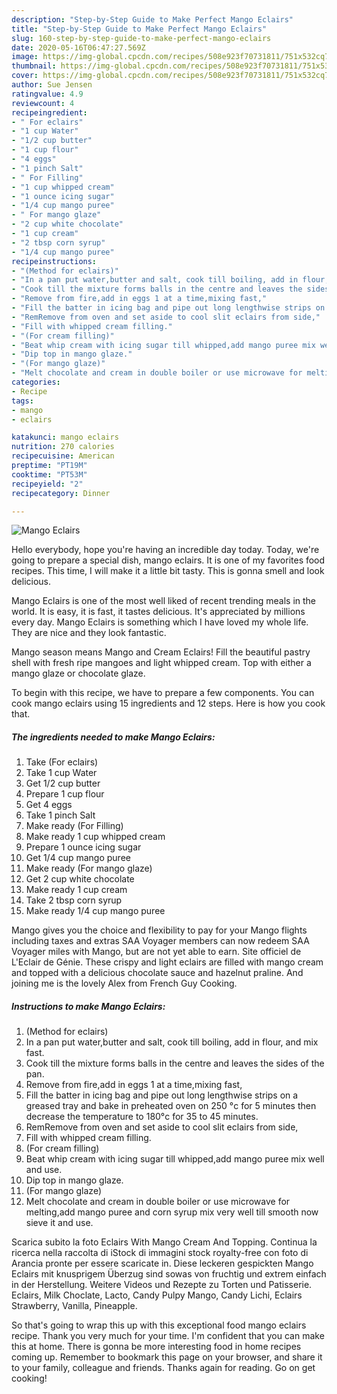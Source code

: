 ```yaml
---
description: "Step-by-Step Guide to Make Perfect Mango Eclairs"
title: "Step-by-Step Guide to Make Perfect Mango Eclairs"
slug: 160-step-by-step-guide-to-make-perfect-mango-eclairs
date: 2020-05-16T06:47:27.569Z
image: https://img-global.cpcdn.com/recipes/508e923f70731811/751x532cq70/mango-eclairs-recipe-main-photo.jpg
thumbnail: https://img-global.cpcdn.com/recipes/508e923f70731811/751x532cq70/mango-eclairs-recipe-main-photo.jpg
cover: https://img-global.cpcdn.com/recipes/508e923f70731811/751x532cq70/mango-eclairs-recipe-main-photo.jpg
author: Sue Jensen
ratingvalue: 4.9
reviewcount: 4
recipeingredient:
- " For eclairs"
- "1 cup Water"
- "1/2 cup butter"
- "1 cup flour"
- "4 eggs"
- "1 pinch Salt"
- " For Filling"
- "1 cup whipped cream"
- "1 ounce icing sugar"
- "1/4 cup mango puree"
- " For mango glaze"
- "2 cup white chocolate"
- "1 cup cream"
- "2 tbsp corn syrup"
- "1/4 cup mango puree"
recipeinstructions:
- "(Method for eclairs)"
- "In a pan put water,butter and salt, cook till boiling, add in flour, and mix fast."
- "Cook till the mixture forms balls in the centre and leaves the sides of the pan."
- "Remove from fire,add in eggs 1 at a time,mixing fast,"
- "Fill the batter in icing bag and pipe out long lengthwise strips on a greased tray and bake in preheated oven on 250 °c for 5 minutes then decrease the temperature to 180°c for 35 to 45 minutes."
- "RemRemove from oven and set aside to cool slit eclairs from side,"
- "Fill with whipped cream filling."
- "(For cream filling)"
- "Beat whip cream with icing sugar till whipped,add mango puree mix well and use."
- "Dip top in mango glaze."
- "(For mango glaze)"
- "Melt chocolate and cream in double boiler or use microwave for melting,add mango puree and corn syrup mix very well till smooth now sieve it and use."
categories:
- Recipe
tags:
- mango
- eclairs

katakunci: mango eclairs 
nutrition: 270 calories
recipecuisine: American
preptime: "PT19M"
cooktime: "PT53M"
recipeyield: "2"
recipecategory: Dinner

---
```



![Mango Eclairs](https://img-global.cpcdn.com/recipes/508e923f70731811/751x532cq70/mango-eclairs-recipe-main-photo.jpg)

Hello everybody, hope you're having an incredible day today. Today, we're going to prepare a special dish, mango eclairs. It is one of my favorites food recipes. This time, I will make it a little bit tasty. This is gonna smell and look delicious.

Mango Eclairs is one of the most well liked of recent trending meals in the world. It is easy, it is fast, it tastes delicious. It's appreciated by millions every day. Mango Eclairs is something which I have loved my whole life. They are nice and they look fantastic.

Mango season means Mango and Cream Eclairs! Fill the beautiful pastry shell with fresh ripe mangoes and light whipped cream. Top with either a mango glaze or chocolate glaze.


To begin with this recipe, we have to prepare a few components. You can cook mango eclairs using 15 ingredients and 12 steps. Here is how you cook that.

<!--inarticleads1-->

##### The ingredients needed to make Mango Eclairs:

1. Take  (For eclairs)
1. Take 1 cup Water
1. Get 1/2 cup butter
1. Prepare 1 cup flour
1. Get 4 eggs
1. Take 1 pinch Salt
1. Make ready  (For Filling)
1. Make ready 1 cup whipped cream
1. Prepare 1 ounce icing sugar
1. Get 1/4 cup mango puree
1. Make ready  (For mango glaze)
1. Get 2 cup white chocolate
1. Make ready 1 cup cream
1. Take 2 tbsp corn syrup
1. Make ready 1/4 cup mango puree


Mango gives you the choice and flexibility to pay for your Mango flights including taxes and extras SAA Voyager members can now redeem SAA Voyager miles with Mango, but are not yet able to earn. Site officiel de L&#39;Eclair de Génie. These crispy and light eclairs are filled with mango cream and topped with a delicious chocolate sauce and hazelnut praline. And joining me is the lovely Alex from French Guy Cooking. 

<!--inarticleads2-->

##### Instructions to make Mango Eclairs:

1. (Method for eclairs)
1. In a pan put water,butter and salt, cook till boiling, add in flour, and mix fast.
1. Cook till the mixture forms balls in the centre and leaves the sides of the pan.
1. Remove from fire,add in eggs 1 at a time,mixing fast,
1. Fill the batter in icing bag and pipe out long lengthwise strips on a greased tray and bake in preheated oven on 250 °c for 5 minutes then decrease the temperature to 180°c for 35 to 45 minutes.
1. RemRemove from oven and set aside to cool slit eclairs from side,
1. Fill with whipped cream filling.
1. (For cream filling)
1. Beat whip cream with icing sugar till whipped,add mango puree mix well and use.
1. Dip top in mango glaze.
1. (For mango glaze)
1. Melt chocolate and cream in double boiler or use microwave for melting,add mango puree and corn syrup mix very well till smooth now sieve it and use.


Scarica subito la foto Eclairs With Mango Cream And Topping. Continua la ricerca nella raccolta di iStock di immagini stock royalty-free con foto di Arancia pronte per essere scaricate in. Diese leckeren gespickten Mango Eclairs mit knusprigem Überzug sind sowas von fruchtig und extrem einfach in der Herstellung. Weitere Videos und Rezepte zu Torten und Patisserie. Eclairs, Milk Choclate, Lacto, Candy Pulpy Mango, Candy Lichi, Eclairs Strawberry, Vanilla, Pineapple. 

So that's going to wrap this up with this exceptional food mango eclairs recipe. Thank you very much for your time. I'm confident that you can make this at home. There is gonna be more interesting food in home recipes coming up. Remember to bookmark this page on your browser, and share it to your family, colleague and friends. Thanks again for reading. Go on get cooking!
